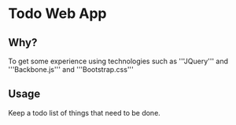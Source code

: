  Todo Web App
=====================

Why?
---
To get some experience using technologies such as '''JQuery''' and '''Backbone.js''' and '''Bootstrap.css'''
 
Usage
-----
Keep a todo list of things that need to be done.
